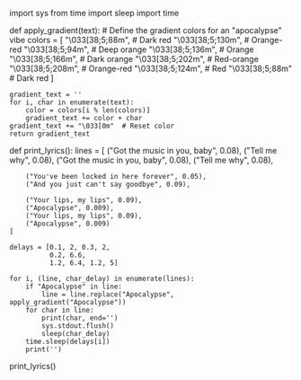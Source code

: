 import sys
from time import sleep
import time

def apply_gradient(text):
    # Define the gradient colors for an "apocalypse" vibe
    colors = [
        "\033[38;5;88m",  # Dark red
        "\033[38;5;130m", # Orange-red
        "\033[38;5;94m",  # Deep orange
        "\033[38;5;136m", # Orange
        "\033[38;5;166m", # Dark orange
        "\033[38;5;202m", # Red-orange
        "\033[38;5;208m", # Orange-red
        "\033[38;5;124m", # Red
        "\033[38;5;88m"   # Dark red
    ]
    
    gradient_text = ''
    for i, char in enumerate(text):
        color = colors[i % len(colors)]
        gradient_text += color + char
    gradient_text += "\033[0m"  # Reset color
    return gradient_text

def print_lyrics():
    lines = [
        ("Got the music in you, baby", 0.08),
        ("Tell me why", 0.08),
        ("Got the music in you, baby", 0.08),
        ("Tell me why", 0.08),

        ("You've been locked in here forever", 0.05),
        ("And you just can't say goodbye", 0.09),
        
        ("Your lips, my lips", 0.09),
        ("Apocalypse", 0.009),
        ("Your lips, my lips", 0.09),
        ("Apocalypse", 0.009)
    ]

    delays = [0.1, 2, 0.3, 2, 
              0.2, 6.6, 
              1.2, 6.4, 1.2, 5]

    for i, (line, char_delay) in enumerate(lines):
        if "Apocalypse" in line:
            line = line.replace("Apocalypse", apply_gradient("Apocalypse"))
        for char in line:
            print(char, end='')
            sys.stdout.flush()
            sleep(char_delay)
        time.sleep(delays[i])
        print('')

print_lyrics()
